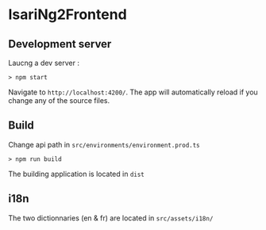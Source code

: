 # IsariNg2Frontend

## Development server

Laucng a dev server :

`> npm start`

Navigate to `http://localhost:4200/`. The app will automatically reload if you change any of the source files.

## Build

Change api path in `src/environments/environment.prod.ts`

`> npm run build`

The building application is located in `dist`

## i18n

The two dictionnaries (en & fr) are located in `src/assets/i18n/`
